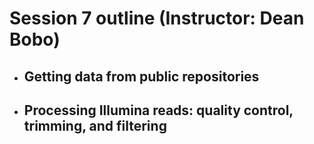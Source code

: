 # Session 7 outline (Instructor: Dean Bobo)

* ## Getting data from public repositories

* ## Processing Illumina reads: quality control, trimming, and filtering
